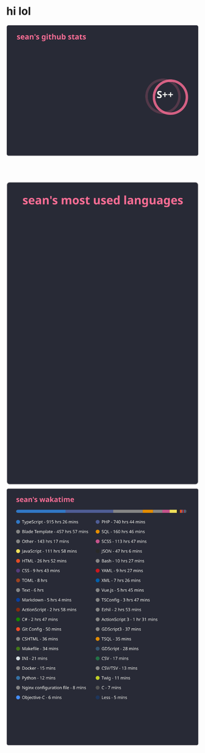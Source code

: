# hi lol

![stats](./stats.svg)

<br><br>

![langs](./langs.svg) ![wakatime](./wakatime.svg?v=3asdf#ffffffffffffffffffffffffffffzz)
